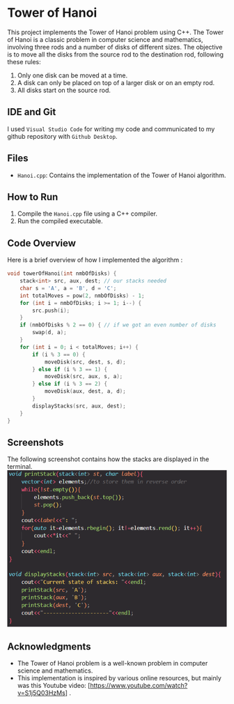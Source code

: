 # Tower of Hanoi

This project implements the Tower of Hanoi problem using C++. The Tower of Hanoi is a classic problem in computer science and mathematics, involving three rods and a number of disks of different sizes. The objective is to move all the disks from the source rod to the destination rod, following these rules:
1. Only one disk can be moved at a time.
2. A disk can only be placed on top of a larger disk or on an empty rod.
3. All disks start on the source rod.

## IDE and Git

I used `Visual Studio Code` for writing my code and communicated to my github repository with `Github Desktop`.

## Files

- `Hanoi.cpp`: Contains the implementation of the Tower of Hanoi algorithm.

## How to Run

1. Compile the `Hanoi.cpp` file using a C++ compiler.
2. Run the compiled executable.

## Code Overview

Here is a brief overview of how I implemented the algorithm :

```cpp
void towerOfHanoi(int nmbOfDisks) {
    stack<int> src, aux, dest; // our stacks needed
    char s = 'A', a = 'B', d = 'C';
    int totalMoves = pow(2, nmbOfDisks) - 1;
    for (int i = nmbOfDisks; i >= 1; i--) {
        src.push(i);
    }
    if (nmbOfDisks % 2 == 0) { // if we got an even number of disks
        swap(d, a);
    }
    for (int i = 0; i < totalMoves; i++) {
        if (i % 3 == 0) {
            moveDisk(src, dest, s, d);
        } else if (i % 3 == 1) {
            moveDisk(src, aux, s, a);
        } else if (i % 3 == 2) {
            moveDisk(aux, dest, a, d);
        }
        displayStacks(src, aux, dest);
    }
}
```

## Screenshots

The following screenshot contains how the stacks are displayed in the terminal.
![alt text](image.png)

## Acknowledgments

- The Tower of Hanoi problem is a well-known problem in computer science and mathematics.
- This implementation is inspired by various online resources, but mainly was this Youtube video: [https://www.youtube.com/watch?v=S1j5Q03HzMs] .

